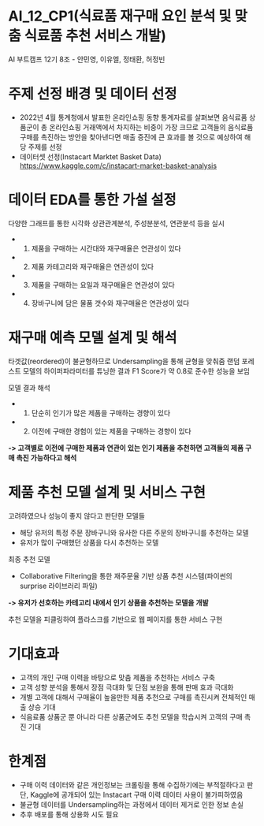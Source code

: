 # AI_12_CP1(식료품 재구매 요인 분석 및 맞춤 식료품 추천 서비스 개발)
AI 부트캠프 12기 8조 - 안민영, 이유엘, 정태환, 허정빈

# 주제 선정 배경 및 데이터 선정
- 2022년 4월 통계청에서 발표한 온라인쇼핑 동향 통계자료를 살펴보면 음식료품 상품군이 총 온라인쇼핑 거래액에서 차지하는 비중이 가장 크므로
고객들의 음식료품 구매를 촉진하는 방안을 찾아낸다면 매출 증진에 큰 효과를 볼 것으로 예상하여 해당 주제를 선정
- 데이터셋 선정(Instacart Marktet Basket Data)
https://www.kaggle.com/c/instacart-market-basket-analysis

# 데이터 EDA를 통한 가설 설정
다양한 그래프를 통한 시각화 상관관계분석, 주성분분석, 연관분석 등을 실시

- 1. 제품을 구매하는 시간대와 재구매율은 연관성이 있다
- 2. 제품 카테고리와 재구매율은 연관성이 있다
- 3. 제품을 구매하는 요일과 재구매율은 연관성이 있다
- 4. 장바구니에 담은 물품 갯수와 재구매율은 연관성이 있다

# 재구매 예측 모델 설계 및 해석
타겟값(reordered)이 불균형하므로 Undersampling을 통해 균형을 맞춰줌
랜덤 포레스트 모델의 하이퍼파라미터를 튜닝한 결과 F1 Score가 약 0.8로 준수한 성능을 보임

모델 결과 해석
- 1. 단순히 인기가 많은 제품을 구매하는 경향이 있다
- 2. 이전에 구매한 경험이 있는 제품을 구매하는 경향이 있다

**-> 고객별로 이전에 구매한 제품과 연관이 있는 인기 제품을 추천하면 고객들의 제품 구매 촉진 가능하다고 해석**

# 제품 추천 모델 설계 및 서비스 구현
고려하였으나 성능이 좋지 않다고 판단한 모델들
- 해당 유저의 특정 주문 장바구니와 유사한 다른 주문의 장바구니를 추천하는 모델
- 유저가 많이 구매했던 상품을 다시 추천하는 모델

최종 추천 모델
- Collaborative Filtering을 통한 재주문율 기반 상품 추천 시스템(파이썬의 surprise 라이브러리 파일)

**-> 유저가 선호하는 카테고리 내에서 인기 상품을 추천하는 모델을 개발**  

추천 모델을 피클링하여 플라스크를 기반으로 웹 페이지를 통한 서비스 구현

# 기대효과
- 고객의 개인 구매 이력을 바탕으로 맞춤 제품을 추천하는 서비스 구축
- 고객 성향 분석을 통해서 장점 극대화 및 단점 보완을 통해 판매 효과 극대화
- 개별 고객에 대해서 구매율이 높을만한 제품 추천으로 구매를 촉진시켜 전체적인 매출 상승 기대
- 식음료품 상품군 뿐 아니라 다른 상품군에도 추천 모델을 학습시켜 고객의 구매 촉진 기대


# 한계점
- 구매 이력 데이터와 같은 개인정보는 크롤링을 통해 수집하기에는 부적절하다고 판단,  Kaggle에 공개되어 있는 Instacart 구매 이력 데이터 사용이 불가피하였음
- 불균형 데이터를 Undersampling하는 과정에서 데이터 제거로 인한 정보 손실
- 추후 배포를 통해 상용화 시도 필요
